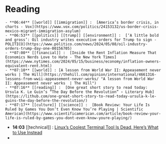 # Reading
	- **06:44** [[world]] [[immigration]] :  [America’s border crisis, in charts - Vox](https://www.vox.com/politics/24153132/us-border-crisis-mexico-migrant-immigration-asylum)
	- **06:53** [[politics]] [[trump]] [[environment]] :  [‘A little bold and gross’: Oil industry writes executive orders for Trump to sign - POLITICO](https://www.politico.com/news/2024/05/08/oil-industry-orders-trump-day-one-00156705)
	- **07:00** [[financial]] :  [Inside the Rent Inflation Measure That Economics Nerds Love to Hate - The New York Times](https://www.nytimes.com/2024/05/15/business/economy/inflation-owners-equivalent-rent.html)
	- **07:10** [[world]] : [A lesson from World War II: Appeasement never works | The Hill](https://thehill.com/opinion/international/4661316-lessons-from-wwii-appeasement-never-works/ "A lesson from World War II: Appeasement never works  | The Hill")
	- **07:16** [[reading]] :  [One great short story to read today: Ursula K. Le Guin’s “The Day Before the Revolution” ‹ Literary Hub](https://lithub.com/one-great-short-story-to-read-today-ursula-k-le-guins-the-day-before-the-revolution/)
	- **07:17** [[culture]] [[science]] :  [Book Review: Your Life Is Ruled by Games You Don’t Even Know You’re Playing | Scientific American](https://www.scientificamerican.com/article/book-review-your-life-is-ruled-by-games-you-dont-even-know-youre-playing/)
- **14:03** [[technical]] :  [Linux’s Coolest Terminal Tool Is Dead, Here’s What to Use Instead](https://www.howtogeek.com/coolest-linux-terminal-tool-is-dead-heres-what-to-use-instead/)
-